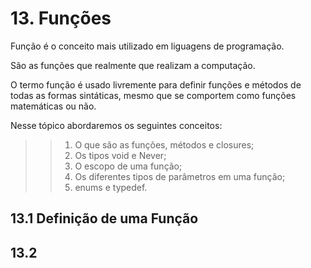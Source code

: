 # 13. Funções #
>
Função é o conceito mais utilizado em liguagens de programação. 
>
>
São as funções que realmente que realizam a computação.  
>
>
 O termo função é usado livremente para definir funções e métodos de todas as 
 formas sintáticas, mesmo que se comportem como funções matemáticas ou não.
>
>
Nesse tópico abordaremos os seguintes conceitos:
>
>>1. O que são as funções, métodos e closures;
>>2. Os tipos void e Never;
>>3. O escopo de uma função;
>>4. Os diferentes tipos de parâmetros em uma função;
>>5. enums e typedef.
>

## 13.1 Definição de uma Função ##
>

>

## 13.2 ##

>

>
